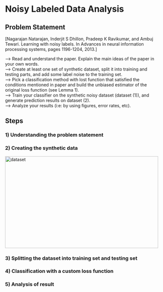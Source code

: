 # Noisy Labeled Data Analysis
## Problem Statement

[Nagarajan Natarajan, Inderjit S Dhillon, Pradeep K Ravikumar, and Ambuj Tewari. Learning
with noisy labels. In Advances in neural information processing systems, pages 1196-1204, 2013.]

--> Read and understand the paper. Explain the main ideas of the paper in your own words. </br>
--> Create at least one set of synthetic dataset, split it into training and testing parts, and add some label noise to the training set.</br>
--> Pick a classification method with lost function that satisfied the conditions mentioned in paper and build the unbiased estimator of the original loss function (see Lemma 1).</br>
--> Train your classifier on the synthetic noisy dataset (dataset (1)), and generate prediction results on dataset (2).</br>
--> Analyze your results (i:e: by using figures, error rates, etc).</br>

## Steps
### 1) Understanding the problem statement

### 2) Creating the synthetic data
<img width="500" height="300" alt="dataset" src="https://github.com/jaydeepchakraborty/NoisyLabeledDataAnalysis/blob/master/images/DataPrep.png"/>


### 3) Splitting the dataset into training set and testing set

### 4) Classification with a custom loss function

### 5) Analysis of result

